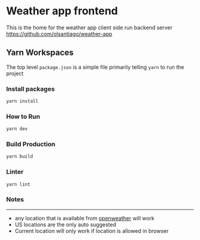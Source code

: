 # Weather app frontend

This is the home for the weather app client side
run backend server https://github.com/olsantiago/weather-app
## Yarn Workspaces

The top level `package.json` is a simple file primarily telling `yarn` to run the project

### Install packages
```sh
yarn install
```

### How to Run
```sh
yarn dev
```

### Build Production
```sh
yarn build
```

### Linter
```sh
yarn lint
```
### Notes
---------------
- any location that is available from [openweather](https://openweathermap.org/) will work
- US locations are the only auto suggested
- Current location will only work if location is allowed in browser

